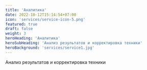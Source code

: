 ```yaml
---
title: 'Аналитика'
date: 2022-10-12T15:14:54+07:00
icon: 'services/service-icon-5.png'
featured: true
draft: false
weight: 3
heroHeading: 'Аналитика'
heroSubHeading: 'Анализ результатов и корректировка техники'
heroBackground: 'services/service1.jpg'
---
```


Анализ результатов и корректировка техники